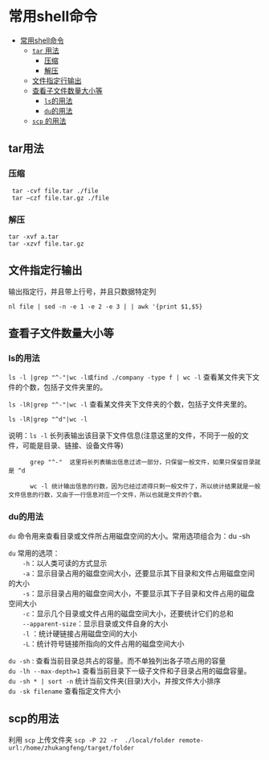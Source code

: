 # 常用shell命令
<!-- TOC -->

- [常用shell命令](#常用shell命令)
    - [`tar` 用法](#tar用法)
        - [压缩](#压缩)
        - [解压](#解压)
    - [文件指定行输出](#文件指定行输出)
    - [查看子文件数量大小等](#查看子文件数量大小等)
        - [`ls`的用法](#ls的用法)
        - [`du`的用法](#du的用法)
    - [`scp` 的用法](#scp的用法)

<!-- /TOC -->

## tar用法
### 压缩
```
 tar -cvf file.tar ./file
 tar –czf file.tar.gz ./file
```
### 解压
```
tar -xvf a.tar
tar -xzvf file.tar.gz
```

## 文件指定行输出
输出指定行，并且带上行号，并且只数据特定列
```shell
nl file | sed -n -e 1 -e 2 -e 3 | | awk '{print $1,$5}
```

## 查看子文件数量大小等
### ls的用法
`ls -l |grep "^-"|wc -l或find ./company -type f | wc -l`  查看某文件夹下文件的个数，包括子文件夹里的。

`ls -lR|grep "^-"|wc -l`   查看某文件夹下文件夹的个数，包括子文件夹里的。

`ls -lR|grep "^d"|wc -l `

说明：`ls -l`  长列表输出该目录下文件信息(注意这里的文件，不同于一般的文件，可能是目录、链接、设备文件等)

          grep "^-"  这里将长列表输出信息过滤一部分，只保留一般文件，如果只保留目录就是 ^d

          wc -l 统计输出信息的行数，因为已经过滤得只剩一般文件了，所以统计结果就是一般文件信息的行数，又由于一行信息对应一个文件，所以也就是文件的个数。 

### du的用法
`du` 命令用来查看目录或文件所占用磁盘空间的大小。常用选项组合为：du -sh

`du` 常用的选项：  
　　`-h`：以人类可读的方式显示  
　　`-a`：显示目录占用的磁盘空间大小，还要显示其下目录和文件占用磁盘空间的大小  
　　`-s`：显示目录占用的磁盘空间大小，不要显示其下子目录和文件占用的磁盘空间大小  
　　`-c`：显示几个目录或文件占用的磁盘空间大小，还要统计它们的总和  
　　`--apparent-size`：显示目录或文件自身的大小  
　　`-l` ：统计硬链接占用磁盘空间的大小  
　　`-L`：统计符号链接所指向的文件占用的磁盘空间大小  


`du -sh` : 查看当前目录总共占的容量。而不单独列出各子项占用的容量   
`du -lh --max-depth=1`  查看当前目录下一级子文件和子目录占用的磁盘容量。  
`du -sh * | sort -n` 统计当前文件夹(目录)大小，并按文件大小排序  
`du -sk filename` 查看指定文件大小  

## scp的用法
利用 `scp` 上传文件夹
`scp -P 22 -r  ./local/folder remote-url:/home/zhukangfeng/target/folder`


